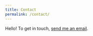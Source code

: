 ```yaml
---
title: Contact
permalink: /contact/
---
```


Hello! To get in touch, [send me an email](mailto:{{site.email}}).
